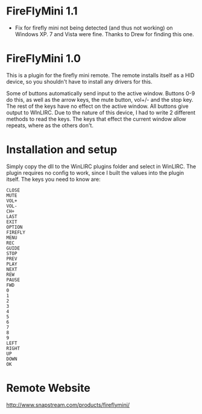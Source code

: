 FireFlyMini 1.1
===============

- Fix for firefly mini not being detected (and thus not working) on Windows XP. 7 and Vista were fine.
  Thanks to Drew for finding this one.

FireFlyMini 1.0
===============

This is a plugin for the firefly mini remote. The remote installs itself as a HID device, so you 
shouldn't have to install any drivers for this.

Some of buttons automatically send input to the active window. Buttons 0-9 do this, as well as the
arrow keys, the mute button, vol+/- and the stop key. The rest of the keys have no effect on the 
active window. All buttons give output to WInLIRC. Due to the nature of this device, I had to write
2 different methods to read the keys. The keys that effect the current window allow repeats, where as
the others don't.

Installation and setup
======================

Simply copy the dll to the WinLIRC plugins folder and select in WinLIRC. The plugin requires no 
config to work, since I built the values into the plugin itself. The keys you need to know are:

	CLOSE
	MUTE
	VOL+
	VOL-
	CH+
	LAST
	EXIT
	OPTION
	FIREFLY
	MENU
	REC
	GUIDE
	STOP
	PREV
	PLAY
	NEXT
	REW
	PAUSE
	FWD
	0
	1
	2
	3
	4
	5
	6
	7
	8
	9
	LEFT
	RIGHT
	UP
	DOWN
	OK

Remote Website
==============

http://www.snapstream.com/products/fireflymini/


